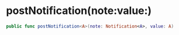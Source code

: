# postNotification(note:​value:​)

``` swift
public func postNotification<A>(note:​ Notification<A>, value:​ A)
```

